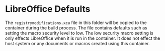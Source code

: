 # LibreOffice Defaults

The `registrymodifications.xcu` file in this folder will be copied to the container during the build process.
The file contains defaults such as setting the macro security level to low.
The low security macro setting is only effects LibreOffice when it is run in the container.
It does not effect the host system or any documents or macros created using this container.